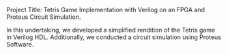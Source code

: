 Project Title: Tetris Game Implementation with Verilog on an FPGA and Proteus Circuit Simulation.

In this undertaking, we developed a simplified rendition of the Tetris game in Verilog HDL. Additionally, we conducted a circuit simulation using Proteus Software.
